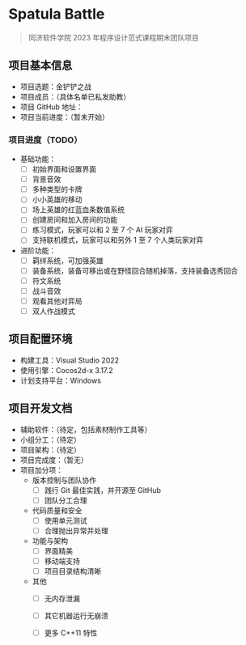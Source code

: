 # Spatula Battle

> 同济软件学院 2023 年程序设计范式课程期末团队项目

## 项目基本信息

- 项目选题：金铲铲之战
- 项目成员：（具体名单已私发助教）
- 项目 GitHub 地址：
- 项目当前进度：（暂未开始）

### 项目进度（TODO）

- 基础功能：
    - [ ] 初始界面和设置界面
    - [ ] 背景音效
    - [ ] 多种类型的卡牌
    - [ ] 小小英雄的移动
    - [ ] 场上英雄的红蓝血条数值系统
    - [ ] 创建房间和加入房间的功能
    - [ ] 练习模式，玩家可以和 2 至 7 个 AI 玩家对弈
    - [ ] 支持联机模式，玩家可以和另外 1 至 7 个人类玩家对弈
- 进阶功能：
    - [ ] 羁绊系统，可加强英雄
    - [ ] 装备系统，装备可移出或在野怪回合随机掉落，支持装备选秀回合
    - [ ] 符文系统
    - [ ] 战斗音效
    - [ ] 观看其他对弈局
    - [ ] 双人作战模式

## 项目配置环境

- 构建工具：Visual Studio 2022
- 使用引擎：Cocos2d-x 3.17.2
- 计划支持平台：Windows

## 项目开发文档

- 辅助软件：（待定，包括素材制作工具等）
- 小组分工：（待定）
- 项目架构：（待定）
- 项目完成度：（暂无）
- 项目加分项：
    - 版本控制与团队协作
        - [ ] 践行 Git 最佳实践，并开源至 GitHub
        - [ ] 团队分工合理
    - 代码质量和安全
        - [ ] 使用单元测试
        - [ ] 合理抛出异常并处理
    - 功能与架构
        - [ ] 界面精美
        - [ ] 移动端支持
        - [ ] 项目目录结构清晰
    - 其他
        - [ ] 无内存泄漏
        - [ ] 其它机器运行无崩溃
        - [ ] 更多 C++11 特性

